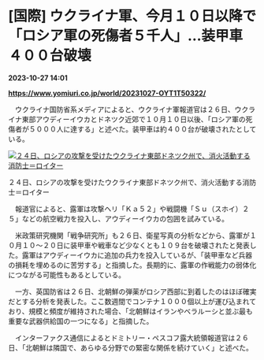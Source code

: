 # [国際] ウクライナ軍、今月１０日以降で「ロシア軍の死傷者５千人」…装甲車４００台破壊

**2023-10-27 14:01**

**https://www.yomiuri.co.jp/world/20231027-OYT1T50322/**

　ウクライナ国防省系メディアによると、ウクライナ軍報道官は２６日、ウクライナ東部アウディーイウカとドネツク近郊で１０月１０日以後、「ロシア軍の死傷者が５０００人に達する」と述べた。装甲車は約４００台が破壊されたとしている。

[![２４日、ロシアの攻撃を受けたウクライナ東部ドネツク州で、消火活動する消防士＝ロイター](https://www.yomiuri.co.jp/media/2023/10/20231027-OYT1I50166-1.jpg)](https://www.yomiuri.co.jp/pluralphoto/20231027-OYT1I50166/)

２４日、ロシアの攻撃を受けたウクライナ東部ドネツク州で、消火活動する消防士＝ロイター

　報道官によると、露軍は攻撃ヘリ「Ｋａ５２」や戦闘機「Ｓｕ（スホイ）２５」などの航空戦力を投入し、アウディーイウカの包囲を試みている。

　米政策研究機関「戦争研究所」も２６日、衛星写真の分析などから、露軍が１０月１０～２０日に装甲車や戦車など少なくとも１０９台を破壊されたと発表した。露軍はアウディーイウカに追加の兵力を投入しているが、「装甲車など兵器の損耗を埋めるのに苦労する」と指摘した。長期的に、露軍の作戦能力の弱体化につながる可能性もあるとしている。

　一方、英国防省は２６日、北朝鮮の弾薬がロシア西部に到着したのはほぼ確実だとする分析を発表した。ここ数週間でコンテナ１０００個以上が運び込まれており、規模と頻度が維持された場合、「北朝鮮はイランやベラルーシと並ぶ最も重要な武器供給国の一つになる」と指摘した。

　インターファクス通信によるとドミトリー・ペスコフ露大統領報道官は２６日、「北朝鮮は隣国で、あらゆる分野での緊密な関係を続けていく」と述べた。